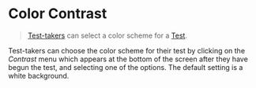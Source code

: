 <!--
created_at: 2018-10-30
authors:         
    - "Catherine Pease"
--> 

# Color Contrast

>[Test-takers](../appendix/glossary.md#test-taker) can select a color scheme for a [Test](../appendix/glossary.md#test).


Test-takers can choose the color scheme for their test by clicking on the *Contrast* menu which appears at the bottom of the screen after they have begun the test, and selecting one of the options. The default setting is a white background.

<!-- Missing Screenshot: Color Contrast --> 